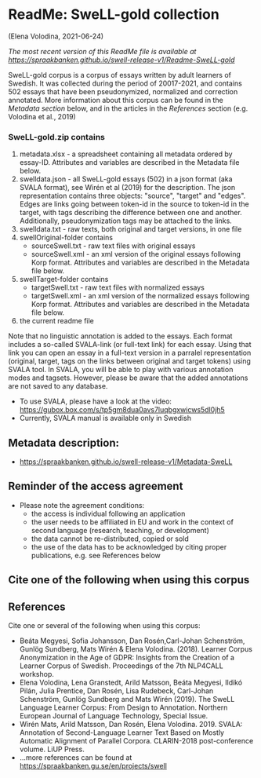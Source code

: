 # ReadMe: SweLL-gold collection
(Elena Volodina, 2021-06-24)

*The most recent version of this ReadMe file is available at https://spraakbanken.github.io/swell-release-v1/Readme-SweLL-gold*

SweLL-gold corpus is a corpus of essays written by adult learners of Swedish. It was collected during the period of 20017-2021, and contains 502 essays that have been pseudonymized, normalized and correction annotated. 
More information about this corpus can be found in the *Metadata section* below, and in the articles in the *References* section (e.g. Volodina et al., 2019)


### SweLL-gold.zip contains

1. metadata.xlsx - a spreadsheet containing all metadata ordered by essay-ID. Attributes and variables are described in the Metadata file below.
2. swelldata.json - all SweLL-gold essays (502) in a json format (aka SVALA format), see Wirén et al (2019) for the description. The json representation contains three objects: "source", "target" and "edges". Edges are links going between token-id in the source to token-id in the target, with tags describing the difference between one and another. Additionally, pseudonymization tags may be attached to the links.
3. swelldata.txt - raw texts, both  original and target versions, in one file 
4. swellOriginal-folder contains    
    * sourceSwell.txt - raw text files with original essays
    * sourceSwell.xml - an xml version of the original essays following Korp format. Attributes and variables are described in the Metadata file below.
5. swellTarget-folder contains    
    * targetSwell.txt - raw text files with normalized essays
    * targetSwell.xml - an xml version of the normalized essays following Korp format. Attributes and variables are described in the Metadata file below.
6. the current readme file 

Note that no linguistic annotation is added to the essays. 
Each format includes a so-called SVALA-link (or full-text link) for each essay. Using that link you can open an essay in a full-text version in a parralel representation (original, target, tags on the links between original and target tokens) using SVALA tool. In SVALA, you will be able to play with various annotation modes and tagsets. However, please be aware that the added annotations are not saved to any database. 

* To use SVALA, please have a look at the video: https://gubox.box.com/s/tp5gm8dua0avs7luqbgxwicws5dl0jh5
* Currently, SVALA manual is available only in Swedish 


## Metadata description:
* https://spraakbanken.github.io/swell-release-v1/Metadata-SweLL


## Reminder of the access agreement
* Please note the agreement conditions: 
   * the access is individual following an application
   * the user needs to be affiliated in EU and work in the context of second language (research, teaching, or development)
   * the data cannot be re-distributed, copied or sold
   * the use of the data has to be acknowledged by citing proper publications, e.g. see References below

## Cite one of the following when using this corpus


## References
Cite one or several of the following when using this corpus:

* Beáta Megyesi, Sofia Johansson, Dan Rosén,Carl-Johan Schenström, Gunlög Sundberg, Mats Wirén & Elena Volodina. (2018). Learner Corpus Anonymization in the Age of GDPR: Insights from the Creation of a Learner Corpus of Swedish. Proceedings of the 7th NLP4CALL workshop.
* Elena Volodina, Lena Granstedt, Arild Matsson, Beáta Megyesi, Ildikó Pilán, Julia Prentice, Dan Rosén, Lisa Rudebeck, Carl-Johan Schenström, Gunlög Sundberg and Mats Wirén (2019). The SweLL Language Learner Corpus: From Design to Annotation. Northern European Journal of Language Technology, Special Issue.
* Wirén Mats, Arild Matsson, Dan Rosén, Elena Volodina. 2019. SVALA: Annotation of Second-Language Learner Text Based on Mostly Automatic Alignment of Parallel Corpora. CLARIN-2018 post-conference volume. LiUP Press.
* ...more references can be found at https://spraakbanken.gu.se/en/projects/swell

